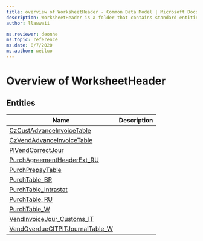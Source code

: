 ```yaml
---
title: overview of WorksheetHeader - Common Data Model | Microsoft Docs
description: WorksheetHeader is a folder that contains standard entities related to the Common Data Model.
author: llawwaii

ms.reviewer: deonhe
ms.topic: reference
ms.date: 8/7/2020
ms.author: weiluo
---
```


# Overview of WorksheetHeader


## Entities

|Name|Description|
|---|---|
|[CzCustAdvanceInvoiceTable](CzCustAdvanceInvoiceTable.md)||
|[CzVendAdvanceInvoiceTable](CzVendAdvanceInvoiceTable.md)||
|[PlVendCorrectJour](PlVendCorrectJour.md)||
|[PurchAgreementHeaderExt_RU](PurchAgreementHeaderExt_RU.md)||
|[PurchPrepayTable](PurchPrepayTable.md)||
|[PurchTable_BR](PurchTable_BR.md)||
|[PurchTable_Intrastat](PurchTable_Intrastat.md)||
|[PurchTable_RU](PurchTable_RU.md)||
|[PurchTable_W](PurchTable_W.md)||
|[VendInvoiceJour_Customs_IT](VendInvoiceJour_Customs_IT.md)||
|[VendOverdueCITPITJournalTable_W](VendOverdueCITPITJournalTable_W.md)||
